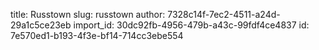 title: Russtown
slug: russtown
author: 7328c14f-7ec2-4511-a24d-29a1c5ce23eb
import_id: 30dc92fb-4956-479b-a43c-99fdf4ce4837
id: 7e570ed1-b193-4f3e-bf14-714cc3ebe554
